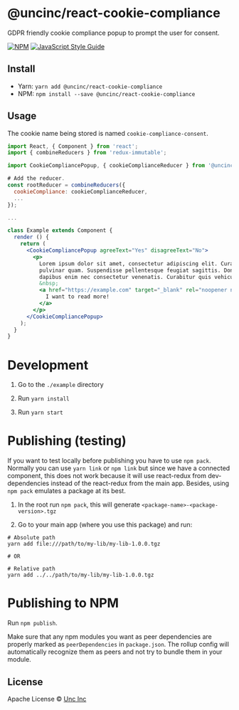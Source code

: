 # @uncinc/react-cookie-compliance

GDPR friendly cookie compliance popup to prompt the user for consent.

[![NPM](https://img.shields.io/npm/v/@uncinc/react-cookie-compliance.svg)](https://www.npmjs.com/package/@uncinc/react-cookie-compliance) [![JavaScript Style Guide](https://img.shields.io/badge/code_style-standard-brightgreen.svg)](https://standardjs.com)

## Install

- Yarn: `yarn add @uncinc/react-cookie-compliance`
- NPM: `npm install --save @uncinc/react-cookie-compliance`

## Usage

The cookie name being stored is named `cookie-compliance-consent`.

```jsx
import React, { Component } from 'react';
import { combineReducers } from 'redux-immutable';

import CookieCompliancePopup, { cookieComplianceReducer } from '@uncinc/react-cookie-compliance';

# Add the reducer.
const rootReducer = combineReducers({
  cookieCompliance: cookieComplianceReducer,
  ...
});

...

class Example extends Component {
  render () {
    return (
      <CookieCompliancePopup agreeText="Yes" disagreeText="No">
        <p>
          Lorem ipsum dolor sit amet, consectetur adipiscing elit. Curabitur at
          pulvinar quam. Suspendisse pellentesque feugiat sagittis. Donec
          dapibus enim nec consectetur venenatis. Curabitur quis vehicula mi.
          &nbsp;
          <a href="https://example.com" target="_blank" rel="noopener noreferrer">
            I want to read more!
          </a>
        </p>
      </CookieCompliancePopup>
    );
  }
}

```

# Development

1) Go to the `./example` directory

2) Run `yarn install`

3) Run `yarn start`

# Publishing (testing)

If you want to test locally before publishing you have to use `npm pack`.
Normally you can use `yarn link` or `npm link` but since we have a connected
component, this does not work because it will use react-redux from
dev-dependencies instead of the react-redux from the main app. Besides, using
`npm pack` emulates a package at its best.

1) In the root run `npm pack`, this will generate `<package-name>-<package-version>.tgz`

2) Go to your main app (where you use this package) and run:

```
# Absolute path
yarn add file:///path/to/my-lib/my-lib-1.0.0.tgz

# OR

# Relative path
yarn add ../../path/to/my-lib/my-lib-1.0.0.tgz
```

# Publishing to NPM

Run `npm publish`.

Make sure that any npm modules you want as peer dependencies are properly marked
as `peerDependencies` in `package.json`. The rollup config will automatically
recognize them as peers and not try to bundle them in your module.

## License

Apache License © [Unc Inc](https://github.com/uncinc)
